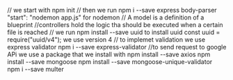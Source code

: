 // we start with npm init
// then we run npm i --save express body-parser
"start": "nodemon app.js" for nodemon
// A model is a definition of a blueprint
//controllers hold the logic tha should be executed when a certain file is reached
// we run npm install --save uuid to install uuid
const uuid = require("uuid/v4"); we use version 4
// to implemet validation we use express validator
npm i --save express-validator
//to send request to google APi we use a package that we install with
npm install --save axios
npm install --save mongoose
npm install --save mongoose-unique-validator
npm i --save multer
